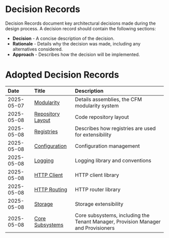 # Decision Records

Decision Records document key architectural decisions made during the design process. A decision record should contain
the following sections:

* **Decision** - A concise description of the decision.
* **Rationale** - Details why the decision was made, including any alternatives considered.
* **Approach** - Describes how the decision will be implemented.

# Adopted Decision Records

| Date       | Title                                                  | Description                                                                       |
|:-----------|:-------------------------------------------------------|:----------------------------------------------------------------------------------|
| 2025-05-07 | [Modularity](2025-05-07-modularity/README.md)          | Details assemblies, the CFM modularity system                                     |
| 2025-05-08 | [Repository Layout](2025-05-08-01-repo-layout)         | Code repository layout                                                            |
| 2025-05-08 | [Registries](2025-05-08-02-registries/README.md)       | Describes how registries are used for extensibility                               |
| 2025-05-08 | [Configuration](2025-05-08-02-configuration/README.md) | Configuration management                                                          |
| 2025-05-08 | [Logging](2025-05-08-04-logging/README.md)             | Logging library and conventions                                                   |
| 2025-05-08 | [HTTP Client](2025-05-08-06-http-client/README.md)     | HTTP client library                                                               |
| 2025-05-08 | [HTTP Routing](2025-05-08-07-routing/README.md)        | HTTP router library                                                               |
| 2025-05-08 | [Storage](2025-05-08-8-storage)                        | Storage extensibility                                                             |
| 2025-05-08 | [Core Subsystems](2025-05-09-core-subsystems)          | Core subsystems, including the Tenant Manager, Provision Manager and Provisioners |

